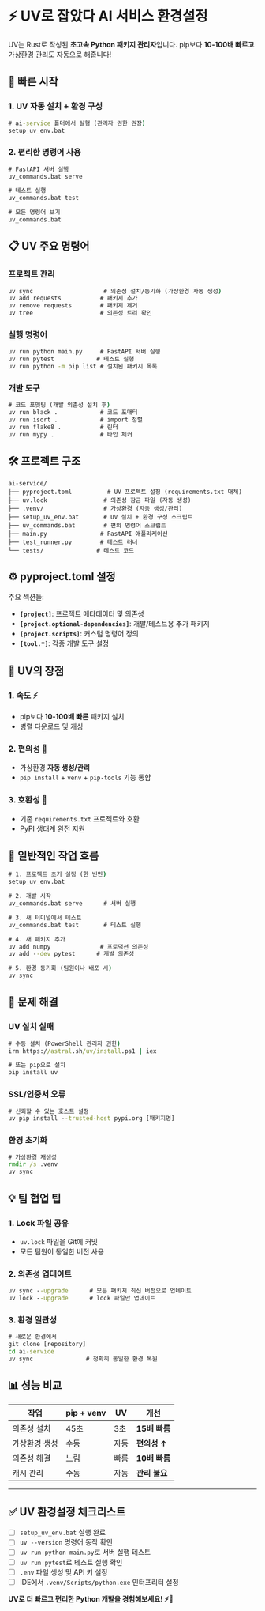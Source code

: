 # ⚡ UV로 잡았다 AI 서비스 환경설정

UV는 Rust로 작성된 **초고속 Python 패키지 관리자**입니다. pip보다 **10-100배 빠르고** 가상환경 관리도 자동으로 해줍니다!

## 🚀 빠른 시작

### 1. UV 자동 설치 + 환경 구성
```cmd
# ai-service 폴더에서 실행 (관리자 권한 권장)
setup_uv_env.bat
```

### 2. 편리한 명령어 사용
```cmd
# FastAPI 서버 실행
uv_commands.bat serve

# 테스트 실행
uv_commands.bat test

# 모든 명령어 보기
uv_commands.bat
```

## 📋 UV 주요 명령어

### 프로젝트 관리
```cmd
uv sync                    # 의존성 설치/동기화 (가상환경 자동 생성)
uv add requests           # 패키지 추가
uv remove requests        # 패키지 제거
uv tree                   # 의존성 트리 확인
```

### 실행 명령어
```cmd
uv run python main.py     # FastAPI 서버 실행
uv run pytest            # 테스트 실행
uv run python -m pip list # 설치된 패키지 목록
```

### 개발 도구
```cmd
# 코드 포맷팅 (개발 의존성 설치 후)
uv run black .            # 코드 포매터
uv run isort .            # import 정렬
uv run flake8 .           # 린터
uv run mypy .             # 타입 체커
```

## 🛠️ 프로젝트 구조

```
ai-service/
├── pyproject.toml          # UV 프로젝트 설정 (requirements.txt 대체)
├── uv.lock                # 의존성 잠금 파일 (자동 생성)
├── .venv/                 # 가상환경 (자동 생성/관리)
├── setup_uv_env.bat       # UV 설치 + 환경 구성 스크립트
├── uv_commands.bat        # 편의 명령어 스크립트
├── main.py               # FastAPI 애플리케이션
├── test_runner.py        # 테스트 러너
└── tests/               # 테스트 코드
```

## ⚙️ pyproject.toml 설정

주요 섹션들:
- **`[project]`**: 프로젝트 메타데이터 및 의존성
- **`[project.optional-dependencies]`**: 개발/테스트용 추가 패키지
- **`[project.scripts]`**: 커스텀 명령어 정의
- **`[tool.*]`**: 각종 개발 도구 설정

## 🎯 UV의 장점

### 1. **속도** ⚡
- pip보다 **10-100배 빠른** 패키지 설치
- 병렬 다운로드 및 캐싱

### 2. **편의성** 🎁
- 가상환경 **자동 생성/관리**
- `pip install` + `venv` + `pip-tools` 기능 통합

### 3. **호환성** 🔗
- 기존 `requirements.txt` 프로젝트와 호환
- PyPI 생태계 완전 지원

## 🔧 일반적인 작업 흐름

```cmd
# 1. 프로젝트 초기 설정 (한 번만)
setup_uv_env.bat

# 2. 개발 시작
uv_commands.bat serve      # 서버 실행

# 3. 새 터미널에서 테스트
uv_commands.bat test       # 테스트 실행

# 4. 새 패키지 추가
uv add numpy              # 프로덕션 의존성
uv add --dev pytest      # 개발 의존성

# 5. 환경 동기화 (팀원이나 배포 시)
uv sync
```

## 🐛 문제 해결

### UV 설치 실패
```cmd
# 수동 설치 (PowerShell 관리자 권한)
irm https://astral.sh/uv/install.ps1 | iex

# 또는 pip으로 설치
pip install uv
```

### SSL/인증서 오류
```cmd
# 신뢰할 수 있는 호스트 설정
uv pip install --trusted-host pypi.org [패키지명]
```

### 환경 초기화
```cmd
# 가상환경 재생성
rmdir /s .venv
uv sync
```

## 💡 팀 협업 팁

### 1. Lock 파일 공유
- `uv.lock` 파일을 Git에 커밋
- 모든 팀원이 동일한 버전 사용

### 2. 의존성 업데이트
```cmd
uv sync --upgrade      # 모든 패키지 최신 버전으로 업데이트
uv lock --upgrade      # lock 파일만 업데이트
```

### 3. 환경 일관성
```cmd
# 새로운 환경에서
git clone [repository]
cd ai-service
uv sync               # 정확히 동일한 환경 복원
```

## 📊 성능 비교

| 작업 | pip + venv | UV | 개선 |
|------|------------|----|----|
| 의존성 설치 | 45초 | 3초 | **15배 빠름** |
| 가상환경 생성 | 수동 | 자동 | **편의성 ↑** |
| 의존성 해결 | 느림 | 빠름 | **10배 빠름** |
| 캐시 관리 | 수동 | 자동 | **관리 불요** |

---

## ✅ UV 환경설정 체크리스트

- [ ] `setup_uv_env.bat` 실행 완료
- [ ] `uv --version` 명령어 동작 확인
- [ ] `uv run python main.py`로 서버 실행 테스트
- [ ] `uv run pytest`로 테스트 실행 확인
- [ ] `.env` 파일 생성 및 API 키 설정
- [ ] IDE에서 `.venv/Scripts/python.exe` 인터프리터 설정

**UV로 더 빠르고 편리한 Python 개발을 경험해보세요! ⚡🚀**